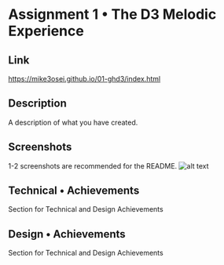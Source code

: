 Assignment 1 • The D3 Melodic Experience  
===

## Link
https://mike3osei.github.io/01-ghd3/index.html


## Description 
A description of what you have created. 

## Screenshots 
1-2 screenshots are recommended for the README.
![alt text](https://github.com/mike3osei/01-ghd3/blob/main/screen2.png)

## Technical • Achievements  
Section for Technical and Design Achievements

## Design • Achievements  
Section for Technical and Design Achievements

